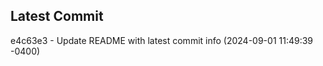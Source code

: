
## Latest Commit
e4c63e3 - Update README with latest commit info (2024-09-01 11:49:39 -0400) <Yunxi-Zhou>
